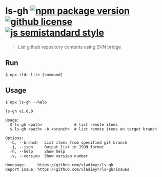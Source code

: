 # ls-gh [![npm package version](https://badgen.net/npm/v/ls-gh)](https://npm.im/ls-gh) [![github license](https://badgen.net/github/license/vladimyr/ls-gh)](https://github.com/vladimyr/ls-gh/blob/master/LICENSE) [![js semistandard style](https://badgen.net/badge/code%20style/semistandard/pink)](https://github.com/Flet/semistandard)

>List github repository contents using SVN bridge

## Run
```
$ npx tldr-lite [command]
```

## Usage
```
$ npx ls-gh --help

ls-gh v1.0.0

Usage:
  $ ls-gh <path>              # list remote items
  $ ls-gh <path> -b <branch>  # list remote items on target branch

Options:
  -b, --branch   List items from specified git branch
  -j, --json     Output list in JSON format
  -h, --help     Show help
  -v, --version  Show version number

Homepage:     https://github.com/vladimyr/ls-gh
Report issue: https://github.com/vladimyr/ls-gh/issues
```
